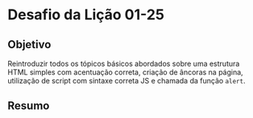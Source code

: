 # Desafio da Lição 01-25

## Objetivo

Reintroduzir todos os tópicos básicos abordados sobre uma estrutura HTML simples com acentuação correta, criação de âncoras na página, utilização de script com sintaxe correta JS e chamada da função `alert`.

## Resumo

